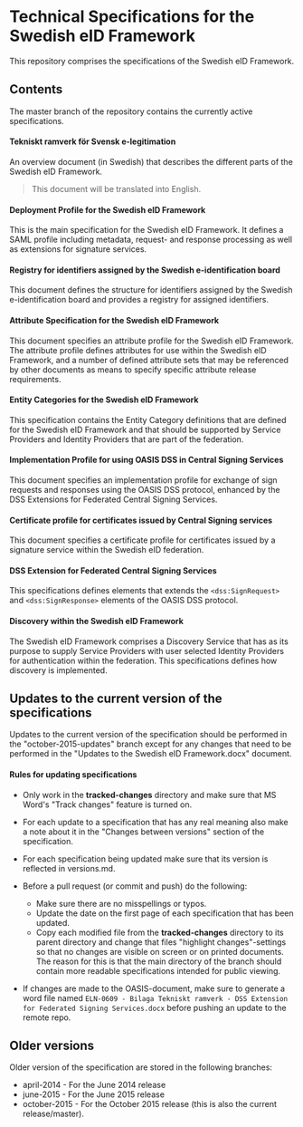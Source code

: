 # Technical Specifications for the Swedish eID Framework #

This repository comprises the specifications of the Swedish eID Framework.

## Contents

The master branch of the repository contains the currently active specifications.

#### Tekniskt ramverk för Svensk e-legitimation

An overview document (in Swedish) that describes the different parts of the Swedish eID Framework.

> This document will be translated into English.

#### Deployment Profile for the Swedish eID Framework

This is the main specification for the Swedish eID Framework. It defines a SAML profile including metadata, request- and response processing as well as extensions for signature services. 

#### Registry for identifiers assigned by the Swedish e-identification board

This document defines the structure for identifiers assigned by the Swedish e-identification board and provides a registry for assigned identifiers.

#### Attribute Specification for the Swedish eID Framework

This document specifies an attribute profile for the Swedish eID Framework. The attribute profile defines attributes for use within the Swedish eID Framework, and a number of defined attribute sets that may be referenced by other documents as means to specify specific attribute release requirements.

#### Entity Categories for the Swedish eID Framework

This specification contains the Entity Category definitions that are defined for the Swedish eID Framework and that should be supported by Service Providers and Identity Providers that are part of the federation.

#### Implementation Profile for using OASIS DSS in Central Signing Services

This document specifies an implementation profile for exchange of sign requests and responses using the OASIS DSS protocol, enhanced by the DSS Extensions for Federated Central Signing Services.

#### Certificate profile for certificates issued by Central Signing services

This document specifies a certificate profile for certificates issued by a signature service within the Swedish eID federation.

#### DSS Extension for Federated Central Signing Services

This specifications defines elements that extends the `<dss:SignRequest>` and `<dss:SignResponse>` elements of the OASIS DSS protocol.

#### Discovery within the Swedish eID Framework

The Swedish eID Framework comprises a Discovery Service that has as its purpose to supply Service Providers with user selected Identity Providers for authentication within the federation. This specifications defines how discovery is implemented.

## Updates to the current version of the specifications

Updates to the current version of the specification should be performed in the "october-2015-updates" branch except for any changes that need to be performed in the "Updates to the Swedish eID Framework.docx" document.

#### Rules for updating specifications

- Only work in the **tracked-changes** directory and make sure that MS Word's "Track changes" feature is turned on.

- For each update to a specification that has any real meaning also make a note about it in the "Changes between versions" section of the specification.
- For each specification being updated make sure that its version is reflected in versions.md.
- Before a pull request (or commit and push) do the following:
  
  + Make sure there are no misspellings or typos.
  + Update the date on the first page of each specification that has been updated.
  + Copy each modified file from the **tracked-changes** directory to its parent directory and change that files "highlight changes"-settings so that no changes are visible on screen or on printed documents. The reason for this is that the main directory of the branch should contain more readable specifications intended for public viewing.
  
- If changes are made to the OASIS-document, make sure to generate a word file named `ELN-0609 - Bilaga Tekniskt ramverk - DSS Extension for Federated Signing Services.docx` before pushing an update to the remote repo.
  

## Older versions

Older version of the specification are stored in the following branches:

+ april-2014 - For the June 2014 release
+ june-2015 - For the June 2015 release
+ october-2015 - For the October 2015 release (this is also the current release/master).


